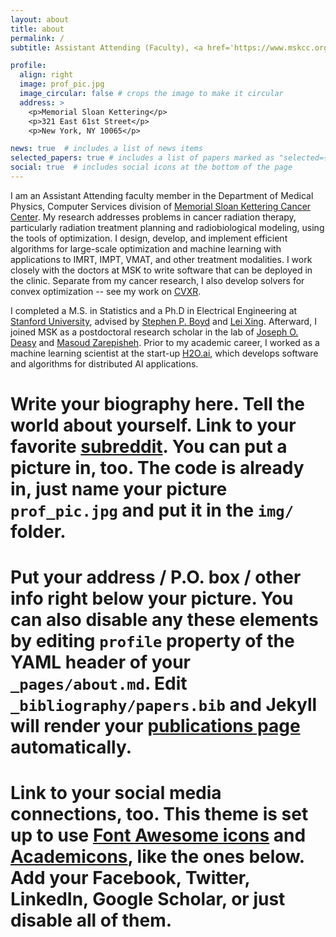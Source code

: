 ```yaml
---
layout: about
title: about
permalink: /
subtitle: Assistant Attending (Faculty), <a href='https://www.mskcc.org'>Memorial Sloan Kettering</a>.

profile:
  align: right
  image: prof_pic.jpg
  image_circular: false # crops the image to make it circular
  address: >
    <p>Memorial Sloan Kettering</p>
	<p>321 East 61st Street</p>
    <p>New York, NY 10065</p>

news: true  # includes a list of news items
selected_papers: true # includes a list of papers marked as "selected={true}"
social: true  # includes social icons at the bottom of the page
---
```


I am an Assistant Attending faculty member in the Department of Medical Physics, Computer Services division of [Memorial Sloan Kettering Cancer Center](https://www.mskcc.org). My research addresses problems in cancer radiation therapy, particularly radiation treatment planning and radiobiological modeling, using the tools of optimization. I design, develop, and implement efficient algorithms for large-scale optimization and machine learning with applications to IMRT, IMPT, VMAT, and other treatment modalities. I work closely with the doctors at MSK to write software that can be deployed in the clinic. Separate from my cancer research, I also develop solvers for convex optimization -- see my work on [CVXR](https://cvxr.rbind.io). 

I completed a M.S. in Statistics and a Ph.D in Electrical Engineering at [Stanford University](https://www.stanford.edu), advised by [Stephen P. Boyd](https://web.stanford.edu/~boyd) and [Lei Xing](https://med.stanford.edu/xinglab.html). Afterward, I joined MSK as a postdoctoral research scholar in the lab of [Joseph O. Deasy](https://www.mskcc.org/research-areas/labs/joseph-deasy) and [Masoud Zarepisheh](https://www.mskcc.org/profile/masoud-zarepisheh). Prior to my academic career, I worked as a machine learning scientist at the start-up [H2O.ai](https://h2o.ai), which develops software and algorithms for distributed AI applications. 

# Write your biography here. Tell the world about yourself. Link to your favorite [subreddit](http://reddit.com). You can put a picture in, too. The code is already in, just name your picture `prof_pic.jpg` and put it in the `img/` folder.

# Put your address / P.O. box / other info right below your picture. You can also disable any these elements by editing `profile` property of the YAML header of your `_pages/about.md`. Edit `_bibliography/papers.bib` and Jekyll will render your [publications page](/al-folio/publications/) automatically.

# Link to your social media connections, too. This theme is set up to use [Font Awesome icons](http://fortawesome.github.io/Font-Awesome/) and [Academicons](https://jpswalsh.github.io/academicons/), like the ones below. Add your Facebook, Twitter, LinkedIn, Google Scholar, or just disable all of them.
